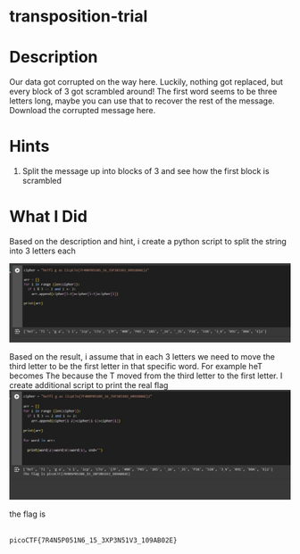 # transposition-trial

# Description
Our data got corrupted on the way here. Luckily, nothing got replaced, but every block of 3 got scrambled around! The first word seems to be three letters long, maybe you can use that to recover the rest of the message.
Download the corrupted message here.


# Hints
1. Split the message up into blocks of 3 and see how the first block is scrambled


# What I Did

Based on the description and hint, i create a python script to split the string into 3 letters each

<img src="Pic_1.jpg">

Based on the result, i assume that in each 3 letters we need to move the third letter to be the first
letter in that specific word. For example heT becomes The because the T moved from the third
letter to the first letter. 
I create additional script to print the real flag
<img src="Pic_2.jpg">

the flag is

``` 

picoCTF{7R4N5P051N6_15_3XP3N51V3_109AB02E}

```